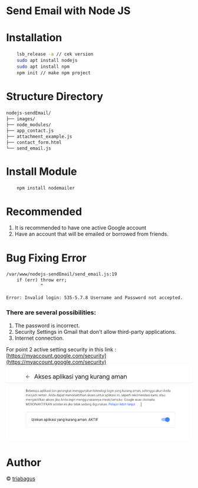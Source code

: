 # Send Email with Node JS

# Installation 
```bash
    lsb_release -a // cek version 
    sudo apt install nodejs
    sudo apt install npm
    npm init // make npm project
```
# Structure Directory
```
nodejs-sendEmail/
├── images/
├── node_modules/
├── app_contact.js
├── attachment_example.js
├── contact_form.html
└── send_email.js
```

# Install Module 
```bash
    npm install nodemailer
```

# Recommended
1. It is recommended to have one active Google account
2. Have an account that will be emailed or borrowed from friends.

# Bug Fixing Error
```
/var/www/nodejs-sendEmail/send_email.js:19
    if (err) throw err;
             ^

Error: Invalid login: 535-5.7.8 Username and Password not accepted.
```

### There are several possibilities:

1. The password is incorrect.
2. Security Settings in Gmail that don't allow third-party applications.
3. Internet connection.

For point 2 active setting security in this link : [https://myaccount.google.com/security](https://myaccount.google.com/security)
![alt text](https://github.com/triabagus/nodejs-sendEmail/blob/master/images/google-security.png)
# Author
&copy; [triabagus](https://github.com/triabagus/)
